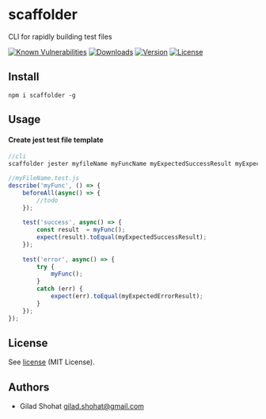 # scaffolder

CLI for rapidly building test files 


[![Known Vulnerabilities](https://snyk.io/test/npm/scaffolder/badge.svg)](https://snyk.io/test/npm/gforce)
<a href="https://npmcharts.com/compare/scaffolder?minimal=true"><img src="https://img.shields.io/npm/dm/scaffolder.svg?sanitize=true" alt="Downloads"></a>
<a href="https://www.npmjs.com/package/scaffolder"><img src="https://img.shields.io/npm/v/scaffolder.svg?sanitize=true" alt="Version"></a>
<a href="https://www.npmjs.com/package/scaffolder"><img src="https://img.shields.io/npm/l/scaffolder.svg?sanitize=true" alt="License"></a>

## Install
```
npm i scaffolder -g
```

## Usage

#### Create jest test file template
```js
//cli
scaffolder jester myfileName myFuncName myExpectedSuccessResult myExpectedErrorResult 
```
```js
//myFileName.test.js
describe('myFunc', () => { 
    beforeAll(async() => { 
        //todo 
    }); 
        
    test('success', async() => { 
        const result  = myFunc(); 
        expect(result).toEqual(myExpectedSuccessResult); 
    }); 
    
    test('error', async() => { 
        try { 
            myFunc(); 
        } 
        catch (err) { 
            expect(err).toEqual(myExpectedErrorResult); 
        } 
    }); 
});
```


## License

See [license](LICENSE) (MIT License).

## Authors

- Gilad Shohat <gilad.shohat@gmail.com>